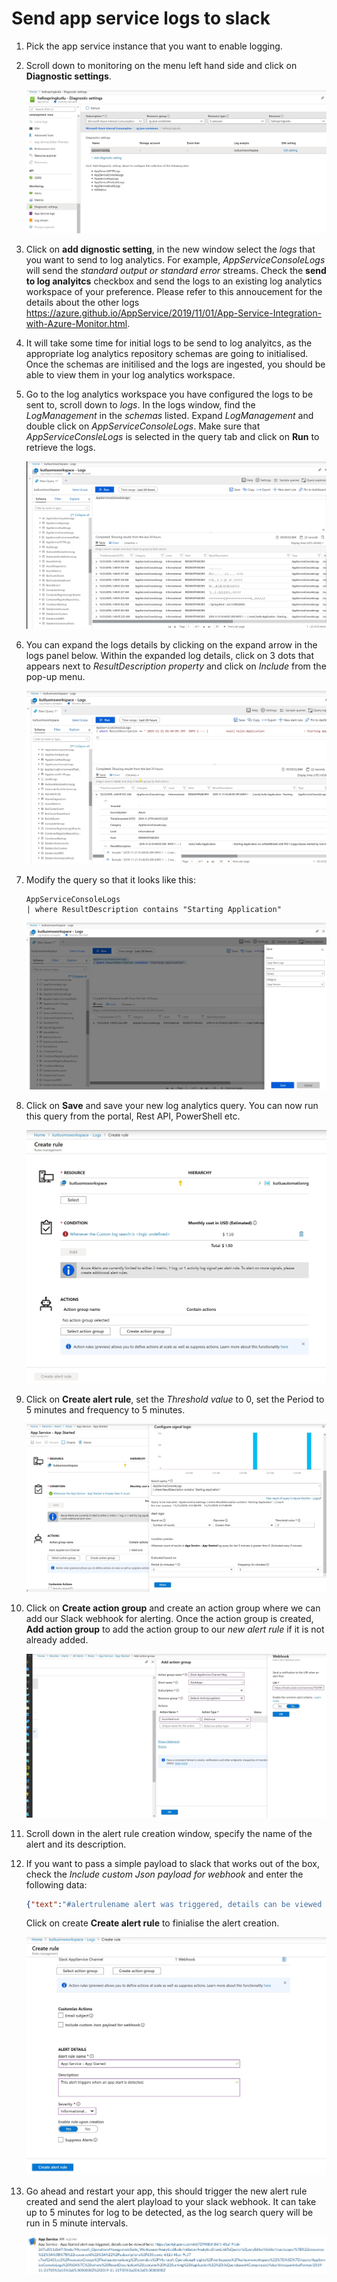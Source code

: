 # Send app service logs to slack

1. Pick the app service instance that you want to enable logging.

2. Scroll down to monitoring on the menu left hand side and click on **Diagnostic settings**.

    ![Configure Diagnostic Setings](images/2configurediagnosticsettings.jpg)

3. Click on **add dignostic setting**, in the new window select the *logs* that you want to send to log analytics. For example, *AppServiceConsoleLogs* will send the *standard output or standard error* streams. Check the **send to log analyitcs** checkbox and send the logs to an existing log analytics workspace of your preference. Please refer to this annoucement for the details about the other logs <https://azure.github.io/AppService/2019/11/01/App-Service-Integration-with-Azure-Monitor.html>.


4. It will take some time for initial logs to be send to log analyitcs, as the appropriate log analytics repository schemas are going to initialised. Once the schemas are initilised and the logs are ingested, you should be able to view them in your log analytics workspace.

5. Go to the log analytics workspace you have configured the logs to be sent to, scroll down to *logs*. In the logs window, find the *LogManagement* in the *schemas* listed. Expand *LogManagement* and double click on *AppServiceConsoleLogs*. Make sure that *AppServiceConsleLogs* is selected in the query tab and click on **Run** to retrieve the logs.

    ![View logs](images/3viewlogs.jpg)

6. You can expand the logs details by clicking on the expand arrow in the logs panel below. Within the expanded log details, click on 3 dots that appears next to *ResultDescription* *property* and click on *Include* from the pop-up menu.

    ![Add condition to query](images/5addconditiontologs.jpg)

7. Modify the query so that it looks like this:

    ``` KQL
    AppServiceConsoleLogs
    | where ResultDescription contains "Starting Application"
    ```

    ![Modify and save the query](images/6modifyandsavethequery.jpg)

8. Click on **Save** and save your new log analytics query. You can now run this query from the portal, Rest API, PowerShell etc.

    ![Create alert rule](images/7createalertrule.jpg)

9. Click on **Create alert rule**, set the *Threshold value* to 0, set the Period to 5 minutes and frequency to 5 minutes.

    ![Modify alert condition](images/8modifyalertcondition.jpg)

10. Click on **Create action group** and create an action group where we can add our Slack webhook for alerting. Once the action group is created, **Add action group** to add the action group to our *new alert rule* if it is not already added.

    ![Create action group](images/9createactiongroup.jpg)

11. Scroll down in the alert rule creation window, specify the name of the alert and its description.

12. If you want to pass a simple payload to slack that works out of the box, check the *Include custom Json payload for webhook* and enter the following data:

    ``` JSON
    {"text":"#alertrulename alert was triggered, details can be viewed here: #linktosearchresults"}
    ```

    Click on create **Create alert rule** to finialise the alert creation.

    ![Finish alert rule](images/10finishthealertrule.jpg)

13. Go ahead and restart your app, this should trigger the new alert rule created and send the alert playload to your slack webhook. It can take up to 5 minutes for log to be detected, as the log search query will be run in 5 minute intervals.

    ![Slack alert](images/11slack.jpg)
